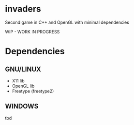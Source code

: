 # invaders

Second game in C++ and OpenGL with minimal dependencies

WIP - WORK IN PROGRESS

# Dependencies

## GNU/LINUX

- X11 lib
- OpenGL lib
- Freetype (freetype2)

## WINDOWS

tbd
